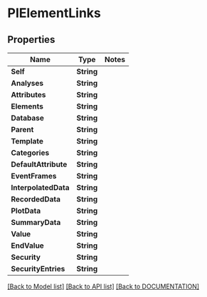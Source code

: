 # PIElementLinks

## Properties
Name | Type | Notes
------------ | ------------- | -------------
**Self** | **String**
**Analyses** | **String**
**Attributes** | **String**
**Elements** | **String**
**Database** | **String**
**Parent** | **String**
**Template** | **String**
**Categories** | **String**
**DefaultAttribute** | **String**
**EventFrames** | **String**
**InterpolatedData** | **String**
**RecordedData** | **String**
**PlotData** | **String**
**SummaryData** | **String**
**Value** | **String**
**EndValue** | **String**
**Security** | **String**
**SecurityEntries** | **String**

[[Back to Model list]](../../DOCUMENTATION.md#documentation-for-models) [[Back to API list]](../../DOCUMENTATION.md#documentation-for-api-endpoints) [[Back to DOCUMENTATION]](../../DOCUMENTATION.md)
